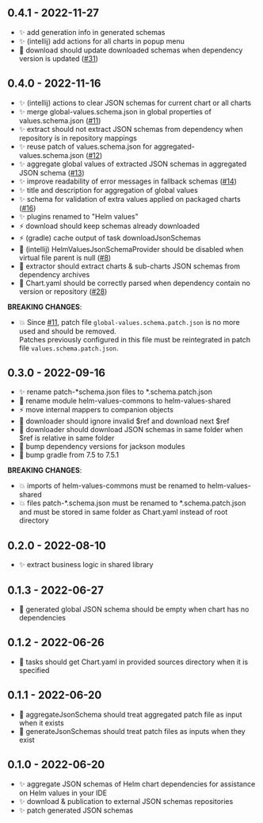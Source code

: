 ## 0.4.1 - 2022-11-27

- :sparkles: add generation info in generated schemas
- :sparkles: (intellij) add actions for all charts in popup menu
- :bug: download should update downloaded schemas when dependency version is
  updated ([#31](https://github.com/fstaudt/helm-values/issues/31))

## 0.4.0 - 2022-11-16

- :sparkles: (intellij) actions to clear JSON schemas for current chart or all charts
- :sparkles: merge global-values.schema.json in global properties of
  values.schema.json ([#11](https://github.com/fstaudt/helm-values/issues/11))
- :sparkles: extract should not extract JSON schemas from dependency when repository is in repository mappings
- :sparkles: reuse patch of values.schema.json for
  aggregated-values.schema.json ([#12](https://github.com/fstaudt/helm-values/issues/12))
- :sparkles: aggregate global values of extracted JSON schemas in aggregated JSON
  schema ([#13](https://github.com/fstaudt/helm-values/issues/13))
- :sparkles: improve readability of error messages in fallback
  schemas ([#14](https://github.com/fstaudt/helm-values/issues/14))
- :sparkles: title and description for aggregation of global values
- :sparkles: schema for validation of extra values applied on packaged
  charts ([#16](https://github.com/fstaudt/helm-values/issues/16))
- :sparkles: plugins renamed to "Helm values"
- :zap: download should keep schemas already downloaded
- :zap: (gradle) cache output of task downloadJsonSchemas
- :bug: (intellij) HelmValuesJsonSchemaProvider should be disabled when virtual file parent is
  null ([#8](https://github.com/fstaudt/helm-values/issues/8))
- :bug: extractor should extract charts & sub-charts JSON schemas from dependency archives
- :bug: Chart.yaml should be correctly parsed when dependency contain no version or
  repository ([#28](https://github.com/fstaudt/helm-values/issues/28))

**BREAKING CHANGES**:

- :boom: Since [#11](https://github.com/fstaudt/helm-values/issues/11),
  patch file `global-values.schema.patch.json` is no more used and should be removed.\
  Patches previously configured in this file must be reintegrated in patch file `values.schema.patch.json`.

## 0.3.0 - 2022-09-16

- :sparkles: rename patch-*schema.json files to *.schema.patch.json
- :construction_worker: rename module helm-values-commons to helm-values-shared
- :zap: move internal mappers to companion objects
- :bug: downloader should ignore invalid $ref and download next $ref
- :bug: downloader should download JSON schemas in same folder when $ref is relative in same folder
- :construction_worker: bump dependency versions for jackson modules
- :construction_worker: bump gradle from 7.5 to 7.5.1

**BREAKING CHANGES**:

- :boom: imports of helm-values-commons must be renamed to helm-values-shared
- :boom: files patch-*.schema.json must be renamed to *.schema.patch.json and must be stored in same folder as
  Chart.yaml instead of root directory

## 0.2.0 - 2022-08-10

- :sparkles: extract business logic in shared library

## 0.1.3 - 2022-06-27

- :bug: generated global JSON schema should be empty when chart has no dependencies

## 0.1.2 - 2022-06-26

- :bug: tasks should get Chart.yaml in provided sources directory when it is specified

## 0.1.1 - 2022-06-20

- :bug: aggregateJsonSchema should treat aggregated patch file as input when it exists
- :bug: generateJsonSchemas should treat patch files as inputs when they exist

## 0.1.0 - 2022-06-20

- :sparkles: aggregate JSON schemas of Helm chart dependencies for assistance on Helm values in your IDE
- :sparkles: download & publication to external JSON schemas repositories
- :sparkles: patch generated JSON schemas
